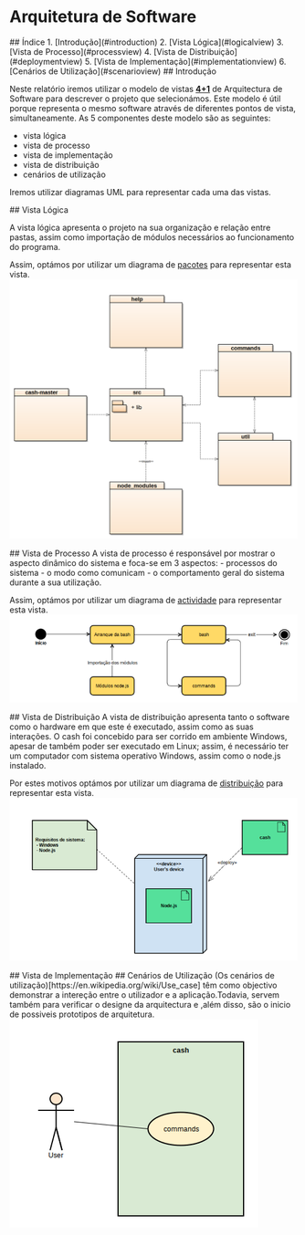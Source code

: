 # Arquitetura de Software

<a name="index"/>
## Índice
1. [Introdução](#introduction)
2. [Vista Lógica](#logicalview)
3. [Vista de Processo](#processview)
4. [Vista de Distribuição](#deploymentview)
5. [Vista de Implementação](#implementationview)
6. [Cenários de Utilização](#scenarioview)

<a name="introduction"/>
## Introdução

Neste relatório iremos utilizar o modelo de vistas [**4+1**](https://en.wikipedia.org/wiki/4%2B1_architectural_view_model) de Arquitectura de Software para descrever o projeto que selecionámos. Este modelo é útil porque representa o mesmo software através de diferentes pontos de vista, simultaneamente. As 5 componentes deste modelo são as seguintes:
 - vista lógica
 - vista de processo
 - vista de implementação
 - vista de distribuição
 - cenários de utilização


Iremos utilizar diagramas UML para representar cada uma das vistas.



<a name="logicalview"/>
## Vista Lógica

A vista lógica apresenta o projeto na sua organização e relação entre pastas, assim como importação de módulos necessários ao funcionamento do programa.

Assim, optámos por utilizar um diagrama de [pacotes](https://en.wikipedia.org/wiki/Package_diagram) para representar esta vista.
<img src="views/Logicalview.png" width=700 />

<a name="processview"/>
## Vista de Processo
A vista de processo é responsável por mostrar o aspecto dinâmico do sistema e foca-se em 3 aspectos:
- processos do sistema
- o modo como comunicam
- o comportamento geral do sistema durante a sua utilização. 

Assim, optámos por utilizar um diagrama de [actividade](https://en.wikipedia.org/wiki/Activity_diagram) para representar esta vista.
<img src="views/ProcessView.png" />

<a name="deploymentview"/>
## Vista de Distribuição
A vista de distribuição apresenta tanto o software como o hardware em que este é executado, assim como as suas interações. O cash foi concebido para ser corrido em ambiente Windows, apesar de também poder ser executado em Linux; assim, é necessário ter um computador com sistema operativo Windows, assim como o node.js instalado.

Por estes motivos optámos por utilizar um diagrama de [distribuição](https://en.wikipedia.org/wiki/Deployment_diagram) para representar esta vista.
<img src="views/deploymentview.png" />

<a name="implementationview"/>
## Vista de Implementação

<a name="scenarioview"/>
## Cenários de Utilização
(Os cenários de utilização)[https://en.wikipedia.org/wiki/Use_case] têm como objectivo demonstrar a intereção entre o utilizador e a aplicação.Todavia, servem também para verificar o designe da arquitectura e ,além disso, são o inicio de possiveis prototipos de arquitetura.
<img src ="views/ScenarioView.png" />
